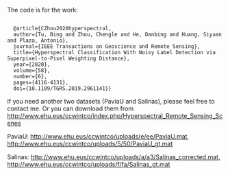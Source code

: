 The code is for the work:

```

  @article{CZhou2020hyperspectral,
  author={Tu, Bing and Zhou, Chengle and He, Danbing and Huang, Siyuan and Plaza, Antonio},
  journal={IEEE Transactions on Geoscience and Remote Sensing}, 
  title={Hyperspectral Classification With Noisy Label Detection via Superpixel-to-Pixel Weighting Distance}, 
  year={2020},
  volume={58},
  number={6},
  pages={4116-4131},
  doi={10.1109/TGRS.2019.2961141}}
```

If you need another two datasets (PaviaU and Salinas), please feel free to contact me. Or you can download them from http://www.ehu.eus/ccwintco/index.php/Hyperspectral_Remote_Sensing_Scenes

PaviaU: http://www.ehu.eus/ccwintco/uploads/e/ee/PaviaU.mat, http://www.ehu.eus/ccwintco/uploads/5/50/PaviaU_gt.mat

Salinas: http://www.ehu.eus/ccwintco/uploads/a/a3/Salinas_corrected.mat, http://www.ehu.eus/ccwintco/uploads/f/fa/Salinas_gt.mat
